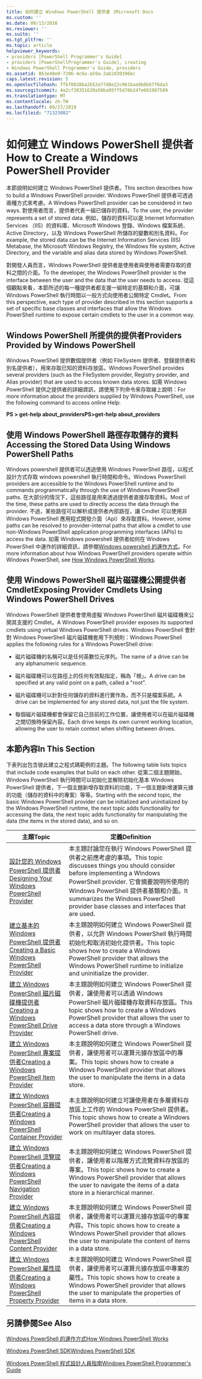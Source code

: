 ```yaml
---
title: 如何建立 Windows PowerShell 提供者 |Microsoft Docs
ms.custom: ''
ms.date: 09/13/2016
ms.reviewer: ''
ms.suite: ''
ms.tgt_pltfrm: ''
ms.topic: article
helpviewer_keywords:
- providers [PowerShell Programmer's Guide]
- providers [PowerShellProgrammer's Guide], creating
- Windows PowerShell Programmer's Guide, providers
ms.assetid: 863e48e9-7206-4c6a-a59a-2ab2d30396bc
caps.latest.revision: 5
ms.openlocfilehash: ffbf8028ba2b52e77d8e22c061baa9b8b67f6da3
ms.sourcegitcommit: 4a2cf30351620a58ba95ff5d76b247e601907589
ms.translationtype: MT
ms.contentlocale: zh-TW
ms.lasthandoff: 09/27/2019
ms.locfileid: "71323082"
---
```

# <a name="how-to-create-a-windows-powershell-provider"></a><span data-ttu-id="765ec-102">如何建立 Windows PowerShell 提供者</span><span class="sxs-lookup"><span data-stu-id="765ec-102">How to Create a Windows PowerShell Provider</span></span>

<span data-ttu-id="765ec-103">本節說明如何建立 Windows PowerShell 提供者。</span><span class="sxs-lookup"><span data-stu-id="765ec-103">This section describes how to build a Windows PowerShell provider.</span></span> <span data-ttu-id="765ec-104">Windows PowerShell 提供者可透過兩種方式來考慮。</span><span class="sxs-lookup"><span data-stu-id="765ec-104">A Windows PowerShell provider can be considered in two ways.</span></span> <span data-ttu-id="765ec-105">對使用者而言，提供者代表一組已儲存的資料。</span><span class="sxs-lookup"><span data-stu-id="765ec-105">To the user, the provider represents a set of stored data.</span></span> <span data-ttu-id="765ec-106">例如，儲存的資料可以是 Internet Information Services （IIS）的資料庫、Microsoft Windows 登錄、Windows 檔案系統、Active Directory，以及 Windows PowerShell 所儲存的變數和別名資料。</span><span class="sxs-lookup"><span data-stu-id="765ec-106">For example, the stored data can be the Internet Information Services (IIS) Metabase, the Microsoft Windows Registry, the Windows file system, Active Directory, and the variable and alias data stored by Windows PowerShell.</span></span>

<span data-ttu-id="765ec-107">對開發人員而言，Windows PowerShell 提供者是使用者與使用者需要存取的資料之間的介面。</span><span class="sxs-lookup"><span data-stu-id="765ec-107">To the developer, the Windows PowerShell provider is the interface between the user and the data that the user needs to access.</span></span> <span data-ttu-id="765ec-108">從這個觀點來看，本節所述的每一種提供者都支援一組特定的基類和介面，可讓 Windows PowerShell 執行時間以一般方式向使用者公開特定 Cmdlet。</span><span class="sxs-lookup"><span data-stu-id="765ec-108">From this perspective, each type of provider described in this section supports a set of specific base classes and interfaces that allow the Windows PowerShell runtime to expose certain cmdlets to the user in a common way.</span></span>

## <a name="providers-provided-by-windows-powershell"></a><span data-ttu-id="765ec-109">Windows PowerShell 所提供的提供者</span><span class="sxs-lookup"><span data-stu-id="765ec-109">Providers Provided by Windows PowerShell</span></span>

<span data-ttu-id="765ec-110">Windows PowerShell 提供數個提供者（例如 FileSystem 提供者、登錄提供者和別名提供者），用來存取已知的資料存放區。</span><span class="sxs-lookup"><span data-stu-id="765ec-110">Windows PowerShell provides several providers (such as the FileSystem provider, Registry provider, and Alias provider) that are used to access known data stores.</span></span> <span data-ttu-id="765ec-111">如需 Windows PowerShell 提供之提供者的詳細資訊，請使用下列命令來存取線上說明：</span><span class="sxs-lookup"><span data-stu-id="765ec-111">For more information about the providers supplied by Windows PowerShell, use the following command to access online Help:</span></span>

<span data-ttu-id="765ec-112">**PS > get-help about_providers**</span><span class="sxs-lookup"><span data-stu-id="765ec-112">**PS>get-help about_providers**</span></span>

## <a name="accessing-the-stored-data-using-windows-powershell-paths"></a><span data-ttu-id="765ec-113">使用 Windows PowerShell 路徑存取儲存的資料</span><span class="sxs-lookup"><span data-stu-id="765ec-113">Accessing the Stored Data Using Windows PowerShell Paths</span></span>

<span data-ttu-id="765ec-114">Windows powershell 提供者可以透過使用 Windows PowerShell 路徑，以程式設計方式存取 windows powershell 執行時間和命令。</span><span class="sxs-lookup"><span data-stu-id="765ec-114">Windows PowerShell providers are accessible to the Windows PowerShell runtime and to commands programmatically through the use of Windows PowerShell paths.</span></span> <span data-ttu-id="765ec-115">在大部分的情況下，這些路徑是用來透過提供者直接存取資料。</span><span class="sxs-lookup"><span data-stu-id="765ec-115">Most of the time, these paths are used to directly access the data through the provider.</span></span> <span data-ttu-id="765ec-116">不過，某些路徑可以解析成提供者內部路徑，讓 Cmdlet 可以使用非 Windows PowerShell 應用程式開發介面（Api）來存取資料。</span><span class="sxs-lookup"><span data-stu-id="765ec-116">However, some paths can be resolved to provider-internal paths that allow a cmdlet to use non-Windows PowerShell application programming interfaces (APIs) to access the data.</span></span> <span data-ttu-id="765ec-117">如需 Windows powershell 提供者如何在 Windows PowerShell 中運作的詳細資訊，請參閱[Windows powershell 的運作方式](https://msdn.microsoft.com/en-us/ced30e23-10af-4700-8933-49873bd84d58)。</span><span class="sxs-lookup"><span data-stu-id="765ec-117">For more information about how Windows PowerShell providers operate within Windows PowerShell, see [How Windows PowerShell Works](https://msdn.microsoft.com/en-us/ced30e23-10af-4700-8933-49873bd84d58).</span></span>

## <a name="exposing-provider-cmdlets-using-windows-powershell-drives"></a><span data-ttu-id="765ec-118">使用 Windows PowerShell 磁片磁碟機公開提供者 Cmdlet</span><span class="sxs-lookup"><span data-stu-id="765ec-118">Exposing Provider Cmdlets Using Windows PowerShell Drives</span></span>

<span data-ttu-id="765ec-119">Windows PowerShell 提供者會使用虛擬 Windows PowerShell 磁片磁碟機來公開其支援的 Cmdlet。</span><span class="sxs-lookup"><span data-stu-id="765ec-119">A Windows PowerShell provider exposes its supported cmdlets using virtual Windows PowerShell drives.</span></span> <span data-ttu-id="765ec-120">Windows PowerShell 會針對 Windows PowerShell 磁片磁碟機套用下列規則：</span><span class="sxs-lookup"><span data-stu-id="765ec-120">Windows PowerShell applies the following rules for a Windows PowerShell drive:</span></span>

- <span data-ttu-id="765ec-121">磁片磁碟機的名稱可以是任何英數位元序列。</span><span class="sxs-lookup"><span data-stu-id="765ec-121">The name of a drive can be any alphanumeric sequence.</span></span>

- <span data-ttu-id="765ec-122">磁片磁碟機可以在路徑上的任何有效點指定，稱為「根」。</span><span class="sxs-lookup"><span data-stu-id="765ec-122">A drive can be specified at any valid point on a path, called a "root".</span></span>

- <span data-ttu-id="765ec-123">磁片磁碟機可以針對任何儲存的資料進行實作為，而不只是檔案系統。</span><span class="sxs-lookup"><span data-stu-id="765ec-123">A drive can be implemented for any stored data, not just the file system.</span></span>

- <span data-ttu-id="765ec-124">每個磁片磁碟機都會保留它自己目前的工作位置，讓使用者可以在磁片磁碟機之間切換時保留內容。</span><span class="sxs-lookup"><span data-stu-id="765ec-124">Each drive keeps its own current working location, allowing the user to retain context when shifting between drives.</span></span>

## <a name="in-this-section"></a><span data-ttu-id="765ec-125">本節內容</span><span class="sxs-lookup"><span data-stu-id="765ec-125">In This Section</span></span>

<span data-ttu-id="765ec-126">下表列出包含彼此建立之程式碼範例的主題。</span><span class="sxs-lookup"><span data-stu-id="765ec-126">The following table lists topics that include code examples that build on each other.</span></span> <span data-ttu-id="765ec-127">從第二個主題開始，Windows PowerShell 執行時間可以初始化並解除初始化基本 Windows PowerShell 提供者，下一個主題新增存取資料的功能，下一個主題新增運算元據的功能（儲存的資料中的專案）等等。</span><span class="sxs-lookup"><span data-stu-id="765ec-127">Starting with the second topic, the basic Windows PowerShell provider can be initialized and uninitialized by the Windows PowerShell runtime, the next topic adds functionality for accessing the data, the next topic adds functionality for manipulating the data (the items in the stored data), and so on.</span></span>

|<span data-ttu-id="765ec-128">主題</span><span class="sxs-lookup"><span data-stu-id="765ec-128">Topic</span></span>|<span data-ttu-id="765ec-129">定義</span><span class="sxs-lookup"><span data-stu-id="765ec-129">Definition</span></span>|
|-----------|----------------|
|[<span data-ttu-id="765ec-130">設計您的 Windows PowerShell 提供者</span><span class="sxs-lookup"><span data-stu-id="765ec-130">Designing Your Windows PowerShell Provider</span></span>](./designing-your-windows-powershell-provider.md)|<span data-ttu-id="765ec-131">本主題討論您在執行 Windows PowerShell 提供者之前應考慮的事項。</span><span class="sxs-lookup"><span data-stu-id="765ec-131">This topic discusses things you should consider before implementing a Windows PowerShell provider.</span></span> <span data-ttu-id="765ec-132">它會摘要說明所使用的 Windows PowerShell 提供者基類和介面。</span><span class="sxs-lookup"><span data-stu-id="765ec-132">It summarizes the Windows PowerShell provider base classes and interfaces that are used.</span></span>|
|[<span data-ttu-id="765ec-133">建立基本的 Windows PowerShell 提供者</span><span class="sxs-lookup"><span data-stu-id="765ec-133">Creating a Basic Windows PowerShell Provider</span></span>](./creating-a-basic-windows-powershell-provider.md)|<span data-ttu-id="765ec-134">本主題說明如何建立 Windows PowerShell 提供者，以允許 Windows PowerShell 執行時間初始化和取消初始化提供者。</span><span class="sxs-lookup"><span data-stu-id="765ec-134">This topic shows how to create a Windows PowerShell provider that allows the Windows PowerShell runtime to initialize and uninitialize the provider.</span></span>|
|[<span data-ttu-id="765ec-135">建立 Windows PowerShell 磁片磁碟機提供者</span><span class="sxs-lookup"><span data-stu-id="765ec-135">Creating a Windows PowerShell Drive Provider</span></span>](./creating-a-windows-powershell-drive-provider.md)|<span data-ttu-id="765ec-136">本主題說明如何建立 Windows PowerShell 提供者，讓使用者可以透過 Windows PowerShell 磁片磁碟機存取資料存放區。</span><span class="sxs-lookup"><span data-stu-id="765ec-136">This topic shows how to create a Windows PowerShell provider that allows the user to access a data store through a Windows PowerShell drive.</span></span>|
|[<span data-ttu-id="765ec-137">建立 Windows PowerShell 專案提供者</span><span class="sxs-lookup"><span data-stu-id="765ec-137">Creating a Windows PowerShell Item Provider</span></span>](./creating-a-windows-powershell-item-provider.md)|<span data-ttu-id="765ec-138">本主題說明如何建立 Windows PowerShell 提供者，讓使用者可以運算元據存放區中的專案。</span><span class="sxs-lookup"><span data-stu-id="765ec-138">This topic shows how to create a Windows PowerShell provider that allows the user to manipulate the items in a data store.</span></span>|
|[<span data-ttu-id="765ec-139">建立 Windows PowerShell 容器提供者</span><span class="sxs-lookup"><span data-stu-id="765ec-139">Creating a Windows PowerShell Container Provider</span></span>](./creating-a-windows-powershell-container-provider.md)|<span data-ttu-id="765ec-140">本主題說明如何建立可讓使用者在多層資料存放區上工作的 Windows PowerShell 提供者。</span><span class="sxs-lookup"><span data-stu-id="765ec-140">This topic shows how to create a Windows PowerShell provider that allows the user to work on multilayer data stores.</span></span>|
|[<span data-ttu-id="765ec-141">建立 Windows PowerShell 流覽提供者</span><span class="sxs-lookup"><span data-stu-id="765ec-141">Creating a Windows PowerShell Navigation Provider</span></span>](./creating-a-windows-powershell-navigation-provider.md)|<span data-ttu-id="765ec-142">本主題說明如何建立 Windows PowerShell 提供者，讓使用者以階層方式流覽資料存放區的專案。</span><span class="sxs-lookup"><span data-stu-id="765ec-142">This topic shows how to create a Windows PowerShell provider that allows the user to navigate the items of a data store in a hierarchical manner.</span></span>|
|[<span data-ttu-id="765ec-143">建立 Windows PowerShell 內容提供者</span><span class="sxs-lookup"><span data-stu-id="765ec-143">Creating a Windows PowerShell Content Provider</span></span>](./creating-a-windows-powershell-content-provider.md)|<span data-ttu-id="765ec-144">本主題說明如何建立 Windows PowerShell 提供者，讓使用者可以運算元據存放區中的專案內容。</span><span class="sxs-lookup"><span data-stu-id="765ec-144">This topic shows how to create a Windows PowerShell provider that allows the user to manipulate the content of items in a data store.</span></span>|
|[<span data-ttu-id="765ec-145">建立 Windows PowerShell 屬性提供者</span><span class="sxs-lookup"><span data-stu-id="765ec-145">Creating a Windows PowerShell Property Provider</span></span>](./creating-a-windows-powershell-property-provider.md)|<span data-ttu-id="765ec-146">本主題說明如何建立 Windows PowerShell 提供者，讓使用者可以運算元據存放區中專案的屬性。</span><span class="sxs-lookup"><span data-stu-id="765ec-146">This topic shows how to create a Windows PowerShell provider that allows the user to manipulate the properties of items in a data store.</span></span>|

## <a name="see-also"></a><span data-ttu-id="765ec-147">另請參閱</span><span class="sxs-lookup"><span data-stu-id="765ec-147">See Also</span></span>

[<span data-ttu-id="765ec-148">Windows PowerShell 的運作方式</span><span class="sxs-lookup"><span data-stu-id="765ec-148">How Windows PowerShell Works</span></span>](https://msdn.microsoft.com/en-us/ced30e23-10af-4700-8933-49873bd84d58)

[<span data-ttu-id="765ec-149">Windows PowerShell SDK</span><span class="sxs-lookup"><span data-stu-id="765ec-149">Windows PowerShell SDK</span></span>](../windows-powershell-reference.md)

[<span data-ttu-id="765ec-150">Windows PowerShell 程式設計人員指南</span><span class="sxs-lookup"><span data-stu-id="765ec-150">Windows PowerShell Programmer's Guide</span></span>](./windows-powershell-programmer-s-guide.md)
